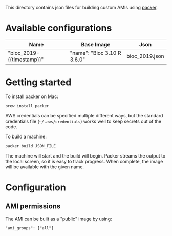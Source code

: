 This directory contains json files for building custom
AMIs using [packer](https://www.packer.io/intro/getting-started/build-image.html).

# Available configurations

| Name | Base Image | Json |
| ---- | ---------- | ---- |
| "bioc_2019-{{timestamp}}" | "name": "Bioc 3.10 R 3.6.0" | bioc_2019.json |


# Getting started

To install packer on Mac:

```sh
brew install packer
```

AWS credentials can be specified multiple different ways,
but the standard credentials file (`~/.aws/credentials`)
works well to keep secrets out of the code.

To build a machine:

```sh
packer build JSON_FILE
```

The machine will start and the build will begin. Packer
streams the output to the local screen, so it is easy to track
progress. When complete, the image will be available with the
given name.


# Configuration

## AMI permissions

The AMI can be built as a "public" image by using:

```
"ami_groups": ["all"]
```

